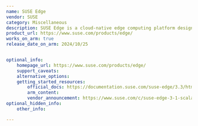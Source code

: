 ```yaml
---
name: SUSE Edge
vendor: SUSE
category: Miscellaneous
description: SUSE Edge is a cloud-native edge computing platform designed to manage, secure, and scale edge infrastructure across thousands of devices. Built with a lightweight stack and long-term support, it delivers enterprise-grade security and validated designs for industry use cases.
product_url: https://www.suse.com/products/edge/
works_on_arm: true
release_date_on_arm: 2024/10/25


optional_info:
    homepage_url: https://www.suse.com/products/edge/
    support_caveats:
    alternative_options:
    getting_started_resources:
        official_docs: https://documentation.suse.com/suse-edge/3.3/html/edge/index.html
        arm_content:
        vendor_announcement: https://www.suse.com/c/suse-edge-3-1-scalable-secure-platform-that-supports-industry-use-cases/
optional_hidden_info:
    other_info: 

---
```

